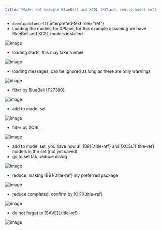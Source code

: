 ```yaml
---
title: 'Model set example BlueBell and XCSL (XPlane, reduce model set)'
---
```


-   `downloadbluebell`{.interpreted-text role="ref"}
-   Loading the models for XPlane, for this example assuming we have
    BlueBell and XCSL models installed

![image](http://img.swift-project.org/Example_XP_model_set_force_reload.png)

-   loading starts, this may take a while

![image](http://img.swift-project.org/Example_XP_model_set_load_XP_models.png)

-   loading messages, can be ignored as long as there are only warnings

![image](http://img.swift-project.org/Example_XP_model_set_(6).png)

-   filter by BlueBell {F27390}

![image](http://img.swift-project.org/Example_XP_model_set_filter_BB.png)

-   add to model set

![image](http://img.swift-project.org/Example_XP_model_set_add_to_model_set.png)

-   filter by XCSL

![image](http://img.swift-project.org/Example_XP_model_set_filter_XCSL.png)

-   add to model set, you have now all [BB]{.title-ref} and
    [XCSL]{.title-ref} models in the set (not yet saved)
-   go to set tab, reduce dialog

![image](http://img.swift-project.org/Example_XP_model_set_reduce_models_menu.png)

-   reduce, making [BB]{.title-ref} my preferred package

![image](http://img.swift-project.org/Example_XP_model_reduce_BB.png)

-   reduce completed, confirm by [OK]{.title-ref}

![image](http://img.swift-project.org/Example_XP_model_set_apply_reduce.png)

-   do not forget to [SAVE]{.title-ref}

![image](http://img.swift-project.org/Example_XP_model_set_save.png)
